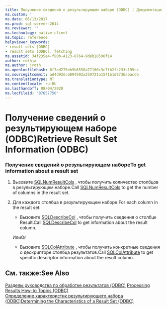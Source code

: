 ```yaml
---
title: Получение сведений о результирующем наборе (ODBC) | Документация Майкрософт
ms.custom: ''
ms.date: 06/13/2017
ms.prod: sql-server-2014
ms.reviewer: ''
ms.technology: native-client
ms.topic: reference
helpviewer_keywords:
- result sets [ODBC]
- result sets [ODBC], fetching
ms.assetid: 34f235e4-f80b-4123-8764-9deb18506f14
author: rothja
ms.author: jroth
ms.openlocfilehash: 0f7ed275eb9b6558a77160c3c7fb2fc233c199cc
ms.sourcegitcommit: ad4d92dce894592a259721a1571b1d8736abacdb
ms.translationtype: MT
ms.contentlocale: ru-RU
ms.lasthandoff: 08/04/2020
ms.locfileid: "87657756"
---
```

# <a name="retrieve-result-set-information-odbc"></a><span data-ttu-id="31246-102">Получение сведений о результирующем наборе (ODBC)</span><span class="sxs-lookup"><span data-stu-id="31246-102">Retrieve Result Set Information (ODBC)</span></span>
    
### <a name="to-get-information-about-a-result-set"></a><span data-ttu-id="31246-103">Получение сведений о результирующем наборе</span><span class="sxs-lookup"><span data-stu-id="31246-103">To get information about a result set</span></span>  
  
1.  <span data-ttu-id="31246-104">Вызовите [SQLNumResultCols](../native-client-odbc-api/sqlnumresultcols.md) , чтобы получить количество столбцов в результирующем наборе.</span><span class="sxs-lookup"><span data-stu-id="31246-104">Call [SQLNumResultCols](../native-client-odbc-api/sqlnumresultcols.md) to get the number of columns in the result set.</span></span>  
  
2.  <span data-ttu-id="31246-105">Для каждого столбца в результирующем наборе:</span><span class="sxs-lookup"><span data-stu-id="31246-105">For each column in the result set:</span></span>  
  
    -   <span data-ttu-id="31246-106">Вызовите [SQLDescribeCol](../native-client-odbc-api/sqldescribecol.md) , чтобы получить сведения о столбце Result.</span><span class="sxs-lookup"><span data-stu-id="31246-106">Call [SQLDescribeCol](../native-client-odbc-api/sqldescribecol.md) to get information about the result column.</span></span>  
  
     <span data-ttu-id="31246-107">Или</span><span class="sxs-lookup"><span data-stu-id="31246-107">Or</span></span>  
  
    -   <span data-ttu-id="31246-108">Вызовите [SQLColAttribute](../native-client-odbc-api/sqlcolattribute.md) , чтобы получить конкретные сведения о дескрипторе столбца результатов.</span><span class="sxs-lookup"><span data-stu-id="31246-108">Call [SQLColAttribute](../native-client-odbc-api/sqlcolattribute.md) to get specific descriptor information about the result column.</span></span>  
  
## <a name="see-also"></a><span data-ttu-id="31246-109">См. также:</span><span class="sxs-lookup"><span data-stu-id="31246-109">See Also</span></span>  
 <span data-ttu-id="31246-110">[Разделы руководства по обработке результатов &#40;ODBC&#41;](../../database-engine/dev-guide/processing-results-how-to-topics-odbc.md) </span><span class="sxs-lookup"><span data-stu-id="31246-110">[Processing Results How-to Topics &#40;ODBC&#41;](../../database-engine/dev-guide/processing-results-how-to-topics-odbc.md) </span></span>  
 [<span data-ttu-id="31246-111">Определение характеристик результирующего набора &#40;ODBC&#41;</span><span class="sxs-lookup"><span data-stu-id="31246-111">Determining the Characteristics of a Result Set &#40;ODBC&#41;</span></span>](../native-client-odbc-results/determining-the-characteristics-of-a-result-set-odbc.md)  
  
  

